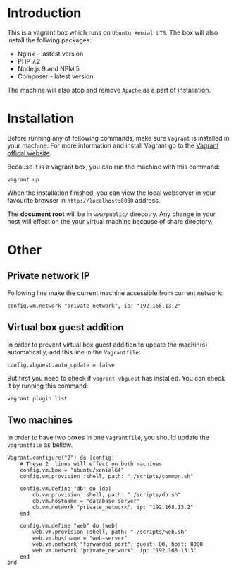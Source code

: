 # Introduction
This is a vagrant box which runs on `Ubuntu Xenial LTS`. The box will also install the follwing packages:
- Nginx - lastest version
- PHP 7.2
- Node.js 9 and NPM 5
- Composer - latest version

The machine will also stop and remove `Apache` as a part of installation.



# Installation
Before running any of following commands, make sure `Vagrant` is installed in your machine. For more information and install Vagrant go to the [Vagrant offical website](https://www.vagrantup.com/).

Because it is a vagrant box, you can run the machine with this command:
```
vagrant up
```

When the installation finished, you can view the local webserver in your favourite browser in `http://localhost:8080` address.

The **document root** will be in `www/public/` direcotry. Any change in your host will effect on the your virtual machine because of share directory.
# Other
## Private network IP
Following line make the current machine accessible from current network:
```
config.vm.network "private_network", ip: "192.168.13.2"
```

## Virtual box guest addition
In order to prevent virtual box guest addition to update the machin(s) automatically, add this line in the `Vagrantfile`:
```
config.vbguest.auto_update = false
```
But first you need to check if `vagrant-vbguest` has installed. You can check it by running this command:
```
vagrant plugin list
```

## Two machines
In order to have two boxes in one `Vagrantfile`, you should update the `vagrantfile` as bellow.
```
Vagrant.configure("2") do |config|
    # These 2  lines will effect on both machines
    config.vm.box = "ubuntu/xenial64"
    config.vm.provision :shell, path: "./scripts/common.sh"

    config.vm.define "db" do |db|
        db.vm.provision :shell, path: "./scripts/db.sh"
        db.vm.hostname = "database-server"
        db.vm.network "private_network", ip: "192.168.13.2"
    end

    config.vm.define "web" do |web|
        web.vm.provision :shell, path: "./scripts/web.sh"
        web.vm.hostname = "web-server"
        web.vm.network "forwarded_port", guest: 80, host: 8080
        web.vm.network "private_network", ip: "192.168.13.3"
    end
end
```